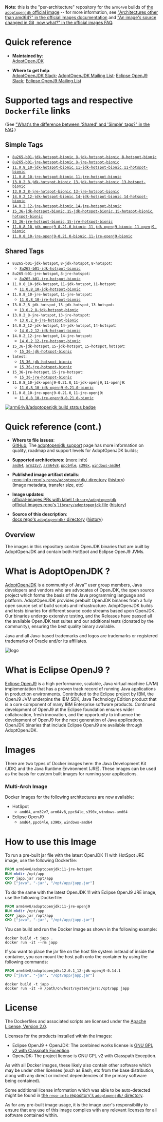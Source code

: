 <!--

********************************************************************************

WARNING:

    DO NOT EDIT "adoptopenjdk/README.md"

    IT IS AUTO-GENERATED

    (from the other files in "adoptopenjdk/" combined with a set of templates)

********************************************************************************

-->

**Note:** this is the "per-architecture" repository for the `arm64v8` builds of [the `adoptopenjdk` official image](https://hub.docker.com/_/adoptopenjdk) -- for more information, see ["Architectures other than amd64?" in the official images documentation](https://github.com/docker-library/official-images#architectures-other-than-amd64) and ["An image's source changed in Git, now what?" in the official images FAQ](https://github.com/docker-library/faq#an-images-source-changed-in-git-now-what).

# Quick reference

-	**Maintained by**:  
	[AdoptOpenJDK](https://github.com/AdoptOpenJDK/openjdk-docker)

-	**Where to get help**:  
	[AdoptOpenJDK Slack](https://adoptopenjdk.net/slack.html); [AdoptOpenJDK Mailing List](https://mail.openjdk.java.net/mailman/listinfo/adoption-discuss); [Eclipse OpenJ9 Slack](https://www.eclipse.org/openj9/oj9_joinslack.html); [Eclipse OpenJ9 Mailing List](https://dev.eclipse.org/mailman/listinfo/openj9-dev)

# Supported tags and respective `Dockerfile` links

(See ["What's the difference between 'Shared' and 'Simple' tags?" in the FAQ](https://github.com/docker-library/faq#whats-the-difference-between-shared-and-simple-tags).)

## Simple Tags

-	[`8u265-b01-jdk-hotspot-bionic`, `8-jdk-hotspot-bionic`, `8-hotspot-bionic`](https://github.com/AdoptOpenJDK/openjdk-docker/blob/6b25b910101cc3772d688d7aea0755ee3db51e2e/8/jdk/ubuntu/Dockerfile.hotspot.releases.full)
-	[`8u265-b01-jre-hotspot-bionic`, `8-jre-hotspot-bionic`](https://github.com/AdoptOpenJDK/openjdk-docker/blob/6b25b910101cc3772d688d7aea0755ee3db51e2e/8/jre/ubuntu/Dockerfile.hotspot.releases.full)
-	[`11.0.8_10-jdk-hotspot-bionic`, `11-jdk-hotspot-bionic`, `11-hotspot-bionic`](https://github.com/AdoptOpenJDK/openjdk-docker/blob/6b25b910101cc3772d688d7aea0755ee3db51e2e/11/jdk/ubuntu/Dockerfile.hotspot.releases.full)
-	[`11.0.8_10-jre-hotspot-bionic`, `11-jre-hotspot-bionic`](https://github.com/AdoptOpenJDK/openjdk-docker/blob/6b25b910101cc3772d688d7aea0755ee3db51e2e/11/jre/ubuntu/Dockerfile.hotspot.releases.full)
-	[`13.0.2_8-jdk-hotspot-bionic`, `13-jdk-hotspot-bionic`, `13-hotspot-bionic`](https://github.com/AdoptOpenJDK/openjdk-docker/blob/6b25b910101cc3772d688d7aea0755ee3db51e2e/13/jdk/ubuntu/Dockerfile.hotspot.releases.full)
-	[`13.0.2_8-jre-hotspot-bionic`, `13-jre-hotspot-bionic`](https://github.com/AdoptOpenJDK/openjdk-docker/blob/6b25b910101cc3772d688d7aea0755ee3db51e2e/13/jre/ubuntu/Dockerfile.hotspot.releases.full)
-	[`14.0.2_12-jdk-hotspot-bionic`, `14-jdk-hotspot-bionic`, `14-hotspot-bionic`](https://github.com/AdoptOpenJDK/openjdk-docker/blob/6b25b910101cc3772d688d7aea0755ee3db51e2e/14/jdk/ubuntu/Dockerfile.hotspot.releases.full)
-	[`14.0.2_12-jre-hotspot-bionic`, `14-jre-hotspot-bionic`](https://github.com/AdoptOpenJDK/openjdk-docker/blob/6b25b910101cc3772d688d7aea0755ee3db51e2e/14/jre/ubuntu/Dockerfile.hotspot.releases.full)
-	[`15_36-jdk-hotspot-bionic`, `15-jdk-hotspot-bionic`, `15-hotspot-bionic`, `hotspot-bionic`](https://github.com/AdoptOpenJDK/openjdk-docker/blob/6b25b910101cc3772d688d7aea0755ee3db51e2e/15/jdk/ubuntu/Dockerfile.hotspot.releases.full)
-	[`15_36-jre-hotspot-bionic`, `15-jre-hotspot-bionic`](https://github.com/AdoptOpenJDK/openjdk-docker/blob/6b25b910101cc3772d688d7aea0755ee3db51e2e/15/jre/ubuntu/Dockerfile.hotspot.releases.full)
-	[`11.0.8_10-jdk-openj9-0.21.0-bionic`, `11-jdk-openj9-bionic`, `11-openj9-bionic`](https://github.com/AdoptOpenJDK/openjdk-docker/blob/6b25b910101cc3772d688d7aea0755ee3db51e2e/11/jdk/ubuntu/Dockerfile.openj9.releases.full)
-	[`11.0.8_10-jre-openj9-0.21.0-bionic`, `11-jre-openj9-bionic`](https://github.com/AdoptOpenJDK/openjdk-docker/blob/6b25b910101cc3772d688d7aea0755ee3db51e2e/11/jre/ubuntu/Dockerfile.openj9.releases.full)

## Shared Tags

-	`8u265-b01-jdk-hotspot`, `8-jdk-hotspot`, `8-hotspot`:
	-	[`8u265-b01-jdk-hotspot-bionic`](https://github.com/AdoptOpenJDK/openjdk-docker/blob/6b25b910101cc3772d688d7aea0755ee3db51e2e/8/jdk/ubuntu/Dockerfile.hotspot.releases.full)
-	`8u265-b01-jre-hotspot`, `8-jre-hotspot`:
	-	[`8u265-b01-jre-hotspot-bionic`](https://github.com/AdoptOpenJDK/openjdk-docker/blob/6b25b910101cc3772d688d7aea0755ee3db51e2e/8/jre/ubuntu/Dockerfile.hotspot.releases.full)
-	`11.0.8_10-jdk-hotspot`, `11-jdk-hotspot`, `11-hotspot`:
	-	[`11.0.8_10-jdk-hotspot-bionic`](https://github.com/AdoptOpenJDK/openjdk-docker/blob/6b25b910101cc3772d688d7aea0755ee3db51e2e/11/jdk/ubuntu/Dockerfile.hotspot.releases.full)
-	`11.0.8_10-jre-hotspot`, `11-jre-hotspot`:
	-	[`11.0.8_10-jre-hotspot-bionic`](https://github.com/AdoptOpenJDK/openjdk-docker/blob/6b25b910101cc3772d688d7aea0755ee3db51e2e/11/jre/ubuntu/Dockerfile.hotspot.releases.full)
-	`13.0.2_8-jdk-hotspot`, `13-jdk-hotspot`, `13-hotspot`:
	-	[`13.0.2_8-jdk-hotspot-bionic`](https://github.com/AdoptOpenJDK/openjdk-docker/blob/6b25b910101cc3772d688d7aea0755ee3db51e2e/13/jdk/ubuntu/Dockerfile.hotspot.releases.full)
-	`13.0.2_8-jre-hotspot`, `13-jre-hotspot`:
	-	[`13.0.2_8-jre-hotspot-bionic`](https://github.com/AdoptOpenJDK/openjdk-docker/blob/6b25b910101cc3772d688d7aea0755ee3db51e2e/13/jre/ubuntu/Dockerfile.hotspot.releases.full)
-	`14.0.2_12-jdk-hotspot`, `14-jdk-hotspot`, `14-hotspot`:
	-	[`14.0.2_12-jdk-hotspot-bionic`](https://github.com/AdoptOpenJDK/openjdk-docker/blob/6b25b910101cc3772d688d7aea0755ee3db51e2e/14/jdk/ubuntu/Dockerfile.hotspot.releases.full)
-	`14.0.2_12-jre-hotspot`, `14-jre-hotspot`:
	-	[`14.0.2_12-jre-hotspot-bionic`](https://github.com/AdoptOpenJDK/openjdk-docker/blob/6b25b910101cc3772d688d7aea0755ee3db51e2e/14/jre/ubuntu/Dockerfile.hotspot.releases.full)
-	`15_36-jdk-hotspot`, `15-jdk-hotspot`, `15-hotspot`, `hotspot`:
	-	[`15_36-jdk-hotspot-bionic`](https://github.com/AdoptOpenJDK/openjdk-docker/blob/6b25b910101cc3772d688d7aea0755ee3db51e2e/15/jdk/ubuntu/Dockerfile.hotspot.releases.full)
-	`latest`:
	-	[`15_36-jdk-hotspot-bionic`](https://github.com/AdoptOpenJDK/openjdk-docker/blob/6b25b910101cc3772d688d7aea0755ee3db51e2e/15/jdk/ubuntu/Dockerfile.hotspot.releases.full)
	-	[`15_36-jre-hotspot-bionic`](https://github.com/AdoptOpenJDK/openjdk-docker/blob/6b25b910101cc3772d688d7aea0755ee3db51e2e/15/jre/ubuntu/Dockerfile.hotspot.releases.full)
-	`15_36-jre-hotspot`, `15-jre-hotspot`:
	-	[`15_36-jre-hotspot-bionic`](https://github.com/AdoptOpenJDK/openjdk-docker/blob/6b25b910101cc3772d688d7aea0755ee3db51e2e/15/jre/ubuntu/Dockerfile.hotspot.releases.full)
-	`11.0.8_10-jdk-openj9-0.21.0`, `11-jdk-openj9`, `11-openj9`:
	-	[`11.0.8_10-jdk-openj9-0.21.0-bionic`](https://github.com/AdoptOpenJDK/openjdk-docker/blob/6b25b910101cc3772d688d7aea0755ee3db51e2e/11/jdk/ubuntu/Dockerfile.openj9.releases.full)
-	`11.0.8_10-jre-openj9-0.21.0`, `11-jre-openj9`:
	-	[`11.0.8_10-jre-openj9-0.21.0-bionic`](https://github.com/AdoptOpenJDK/openjdk-docker/blob/6b25b910101cc3772d688d7aea0755ee3db51e2e/11/jre/ubuntu/Dockerfile.openj9.releases.full)

[![arm64v8/adoptopenjdk build status badge](https://img.shields.io/jenkins/s/https/doi-janky.infosiftr.net/job/multiarch/job/arm64v8/job/adoptopenjdk.svg?label=arm64v8/adoptopenjdk%20%20build%20job)](https://doi-janky.infosiftr.net/job/multiarch/job/arm64v8/job/adoptopenjdk/)

# Quick reference (cont.)

-	**Where to file issues**:  
	[GitHub](https://github.com/AdoptOpenJDK/openjdk-docker/issues); The [adoptopenjdk support](https://adoptopenjdk.net/support.html) page has more information on quality, roadmap and support levels for AdoptOpenJDK builds;

-	**Supported architectures**: ([more info](https://github.com/docker-library/official-images#architectures-other-than-amd64))  
	[`amd64`](https://hub.docker.com/r/amd64/adoptopenjdk/), [`arm32v7`](https://hub.docker.com/r/arm32v7/adoptopenjdk/), [`arm64v8`](https://hub.docker.com/r/arm64v8/adoptopenjdk/), [`ppc64le`](https://hub.docker.com/r/ppc64le/adoptopenjdk/), [`s390x`](https://hub.docker.com/r/s390x/adoptopenjdk/), [`windows-amd64`](https://hub.docker.com/r/winamd64/adoptopenjdk/)

-	**Published image artifact details**:  
	[repo-info repo's `repos/adoptopenjdk/` directory](https://github.com/docker-library/repo-info/blob/master/repos/adoptopenjdk) ([history](https://github.com/docker-library/repo-info/commits/master/repos/adoptopenjdk))  
	(image metadata, transfer size, etc)

-	**Image updates**:  
	[official-images PRs with label `library/adoptopenjdk`](https://github.com/docker-library/official-images/pulls?q=label%3Alibrary%2Fadoptopenjdk)  
	[official-images repo's `library/adoptopenjdk` file](https://github.com/docker-library/official-images/blob/master/library/adoptopenjdk) ([history](https://github.com/docker-library/official-images/commits/master/library/adoptopenjdk))

-	**Source of this description**:  
	[docs repo's `adoptopenjdk/` directory](https://github.com/docker-library/docs/tree/master/adoptopenjdk) ([history](https://github.com/docker-library/docs/commits/master/adoptopenjdk))

## Overview

The images in this repository contain OpenJDK binaries that are built by AdoptOpenJDK and contain both HotSpot and Eclipse OpenJ9 JVMs.

# What is AdoptOpenJDK ?

[AdoptOpenJDK](https://adoptopenjdk.net/) is a community of Java™ user group members, Java developers and vendors who are advocates of OpenJDK, the open source project which forms the basis of the Java programming language and platform. AdoptOpenJDK provides prebuilt OpenJDK binaries from a fully open source set of build scripts and infrastructure. AdoptOpenJDK builds and tests binaries for different source code streams based upon OpenJDK. Our binaries undergo extensive testing, and the Releases have passed all the available OpenJDK test suites and our additional tests (donated by the community), ensuring the best quality binary available.

Java and all Java-based trademarks and logos are trademarks or registered trademarks of Oracle and/or its affiliates.

![logo](https://raw.githubusercontent.com/docker-library/docs/0db0af87e256d941bf011e3b5b06ca4a8edb6b84/adoptopenjdk/logo.png)

# What is Eclipse OpenJ9 ?

[Eclipse OpenJ9](https://www.eclipse.org/openj9/) is a high performance, scalable, Java virtual machine (JVM) implementation that has a proven track record of running Java applications in production environments. Contributed to the Eclipse project by IBM, the OpenJ9 JVM underpins the IBM SDK, Java Technology Edition product that is a core component of many IBM Enterprise software products. Continued development of OpenJ9 at the Eclipse foundation ensures wider collaboration, fresh innovation, and the opportunity to influence the development of OpenJ9 for the next generation of Java applications. OpenJDK binaries that include Eclipse OpenJ9 are available through AdoptOpenJDK.

# Images

There are two types of Docker images here: the Java Development Kit (JDK) and the Java Runtime Environment (JRE). These images can be used as the basis for custom built images for running your applications.

### Multi-Arch Image

Docker Images for the following architectures are now available:

-	HotSpot
	-	`amd64`, `arm32v7`, `arm64v8`, `ppc64le`, `s390x`, `windows-amd64`
-	Eclipse OpenJ9
	-	`amd64`, `ppc64le`, `s390x`, `windows-amd64`

# How to use this Image

To run a pre-built jar file with the latest OpenJDK 11 with HotSpot JRE image, use the following Dockerfile:

```dockerfile
FROM arm64v8/adoptopenjdk:11-jre-hotspot
RUN mkdir /opt/app
COPY japp.jar /opt/app
CMD ["java", "-jar", "/opt/app/japp.jar"]
```

To do the same with the latest OpenJDK 11 with Eclipse OpenJ9 JRE image, use the following Dockerfile:

```dockerfile
FROM arm64v8/adoptopenjdk:11-jre-openj9
RUN mkdir /opt/app
COPY japp.jar /opt/app
CMD ["java", "-jar", "/opt/app/japp.jar"]
```

You can build and run the Docker Image as shown in the following example:

```console
docker build -t japp .
docker run -it --rm japp
```

If you want to place the jar file on the host file system instead of inside the container, you can mount the host path onto the container by using the following commands:

```dockerfile
FROM arm64v8/adoptopenjdk:12.0.1_12-jdk-openj9-0.14.1
CMD ["java", "-jar", "/opt/app/japp.jar"]
```

```console
docker build -t japp .
docker run -it -v /path/on/host/system/jars:/opt/app japp
```

# License

The Dockerfiles and associated scripts are licensed under the [Apache License, Version 2.0](http://www.apache.org/licenses/LICENSE-2.0.html).

Licenses for the products installed within the images:

-	Eclipse OpenJ9 + OpenJDK: The combined works license is [GNU GPL v2 with Classpath Exception](http://openjdk.java.net/legal/gplv2+ce.html).
-	OpenJDK: The project license is GNU GPL v2 with Classpath Exception.

As with all Docker images, these likely also contain other software which may be under other licenses (such as Bash, etc from the base distribution, along with any direct or indirect dependencies of the primary software being contained).

Some additional license information which was able to be auto-detected might be found in [the `repo-info` repository's `adoptopenjdk/` directory](https://github.com/docker-library/repo-info/tree/master/repos/adoptopenjdk).

As for any pre-built image usage, it is the image user's responsibility to ensure that any use of this image complies with any relevant licenses for all software contained within.
